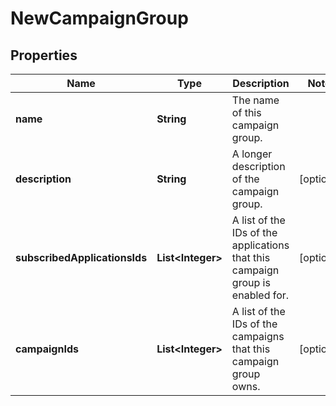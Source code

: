 

# NewCampaignGroup

## Properties

Name | Type | Description | Notes
------------ | ------------- | ------------- | -------------
**name** | **String** | The name of this campaign group. | 
**description** | **String** | A longer description of the campaign group. |  [optional]
**subscribedApplicationsIds** | **List&lt;Integer&gt;** | A list of the IDs of the applications that this campaign group is enabled for. |  [optional]
**campaignIds** | **List&lt;Integer&gt;** | A list of the IDs of the campaigns that this campaign group owns. |  [optional]



